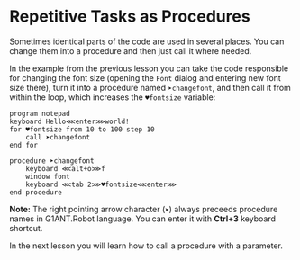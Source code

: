 # Repetitive Tasks as Procedures 

Sometimes identical parts of the code are used in several places. You can change them into a procedure and then just call it where needed.

In the example from the previous lesson you can take the code responsible for changing the font size (opening the `Font` dialog and entering new font size there), turn it into a procedure named `➤changefont`, and then call it from within the loop, which increases the `♥fontsize` variable:

```G1ANT
program notepad
keyboard Hello⋘enter⋙world!
for ♥fontsize from 10 to 100 step 10
    call ➤changefont
end for

procedure ➤changefont
	keyboard ⋘alt+o⋙f
	window font
	keyboard ⋘tab 2⋙♥fontsize⋘enter⋙
end procedure
```

**Note:** The right pointing arrow character (`➤`) always preceeds procedure names in G1ANT.Robot language. You can enter it with **Ctrl+3** keyboard shortcut.

In the next lesson you will learn how to call a procedure with a parameter.
